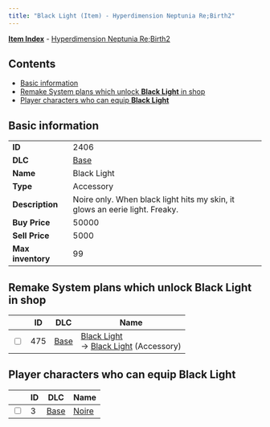 ```yaml
---
title: "Black Light (Item) - Hyperdimension Neptunia Re;Birth2"
---
```


[**Item Index**](/neptunia/rb2/item/index.html) - [Hyperdimension Neptunia Re;Birth2](/neptunia/rb2)

## Contents

- [Basic information](#basic-information)
- [Remake System plans which unlock **Black Light** in shop](#remake-system-plans-which-unlock-black-light-in-shop)
- [Player characters who can equip **Black Light**](#player-characters-who-can-equip-black-light)

## Basic information

|   |   |
| -- | -- |
| **ID** | 2406 |
| **DLC** | [Base](/neptunia/rb2/dlc/0-base.html) |
| **Name** | Black Light |
| **Type** | Accessory |
| **Description** | Noire only. When black light hits my skin, it glows an eerie light. Freaky. |
| **Buy Price** | 50000 |
| **Sell Price** | 5000 |
| **Max inventory** | 99 |

## Remake System plans which unlock **Black Light** in shop

|    | ID | DLC | Name |
| -- | -- | --- | ---- |
| <input type="checkbox" id="rb2-remake-0-475" class="trackbox" /> | 475 | [Base](/neptunia/rb2/dlc/0-base.html) | [Black Light](/neptunia/rb2/remake/0-475-black-light.html)<br />→ [Black Light](/neptunia/rb2/item/0-2406-black-light.html) (Accessory) |

## Player characters who can equip **Black Light**

|    | ID | DLC | Name |
| -- | -- | --- | ---- |
| <input type="checkbox" id="rb2-player-0-3" class="trackbox" /> | 3 | [Base](/neptunia/rb2/dlc/0-base.html) | [Noire](/neptunia/rb2/player/0-3-noire.html) |